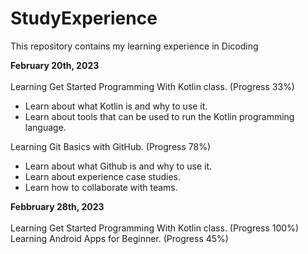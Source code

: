 # StudyExperience
This repository contains my learning experience in Dicoding

**February 20th, 2023** <br><br>
Learning Get Started Programming With Kotlin class. (Progress 33%)
* Learn about what Kotlin is and why to use it.
* Learn about tools that can be used to run the Kotlin programming language.<br>

Learning Git Basics with GitHub. (Progress 78%)
* Learn about what Github is and why to use it.
* Learn about experience case studies.
* Learn how to collaborate with teams.

**Febbruary 28th, 2023** <br><br>
Learning Get Started Programming With Kotlin class. (Progress 100%) <br>
Learning Android Apps for Beginner. (Progress 45%)
